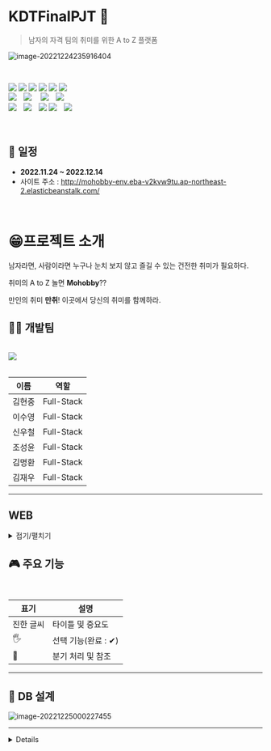 # KDTFinalPJT 📖

> 남자의 자격 팀의 취미를 위한 A to Z 플랫폼

![image-20221224235916404](README.assets/image-20221224235916404.png)

<br/>

<!-- Badge -->

<img src="https://img.shields.io/badge/HTML5-E34F26?style=flat-square&logo=HTML5&logoColor=ffffff"/> <img src="https://img.shields.io/badge/CSS3-1572B6?style=flat-square&logo=CSS3&logoColor=ffffff"/> <img src="https://img.shields.io/badge/javascript-yellow?style=flat-square&logo=javascript&logoColor=ffffff"/> <img src="https://img.shields.io/badge/bootstrap-purple?style=flat-square&logo=bootstrap&logoColor=white"/> <img src="https://img.shields.io/badge/Python-3776AB?style=flat-square&logo=Python&logoColor=ffffff"/> <img src="https://img.shields.io/badge/Django-092E20?style=flat-square&logo=Django&logoColor=ffffff"/>
<br>
<img src="https://img.shields.io/badge/Amazon AWS-232F3E?style=flat-square&logo=Amazon%20AWS&logoColor=white"/>　<img src="https://img.shields.io/badge/SQLite-232F3E?style=flat-square&logo=SQLite&logoColor=ffffff"/>
　<img src="https://img.shields.io/badge/postgreSQL-3776AB?style=flat-square&logo=postgreSQL&logoColor=ffffff"/>　<img src="https://img.shields.io/badge/AXIOS-E34F26?style=flat-square&logo=AXIOS&logoColor=ffffff"/>
<br>
<img src="https://img.shields.io/badge/Visual Studio Code-007ACC?style=flat-square&logo=Visual Studio Code&logoColor=ffffff"/>　<img src="https://img.shields.io/badge/Git-F05032?style=flat-square&logo=Git&logoColor=ffffff"/>　<img src="https://img.shields.io/badge/GitHub-181717?style=flat-square&logo=GitHub&logoColor=ffffff"/> <img src="https://img.shields.io/badge/Notion-fff?style=flat-square&logo=Notion&logoColor=black"/>　<img src="https://img.shields.io/badge/Discord-1572B6?style=flat-square&logo=Discord&logoColor=ffffff"/>

<br/>

## **📅 일정**

- **2022.11.24 ~ 2022.12.14**
- 사이트 주소 : http://mohobby-env.eba-v2kvw9tu.ap-northeast-2.elasticbeanstalk.com/

<br />

# 😁**프로젝트 소개**

남자라면, 사람이라면 누구나 눈치 보지 않고 즐길 수 있는 건전한 취미가 필요하다.

취미의 A to Z 놀면 **Mohobby**??

만인의 취미 **만취**! 이곳에서 당신의 취미를 함께하라.

## **🧑‍💻 개발팀**

<br />

<a href="https://github.com/midhyun/Mohobby/graphs/contributors">
  <img src="https://contrib.rocks/image?repo=midhyun/Mohobby" />
</a>

<br/>
<br/>

| 이름   | 역할       |
| ------ | ---------- |
| 김현중 | Full-Stack |
| 이수영 | Full-Stack |
| 신우철 | Full-Stack |
| 조성윤 | Full-Stack |
| 김명환 | Full-Stack |
| 김재우 | Full-Stack |

---

## **WEB**

<details>
<summary>접기/펼치기</summary>


### **1. Hobby_Create**

- Create 페이지에서는 서비스에서 소셜링을 모집하기 위한 글을 작성을 `멀티스텝 폼`형식으로 구현하였습니다.
- 각 `Step`마다 입력을 받음으로써 많은 입력을 받아야 할 때 UX를 개선시켰습니다.
- 카테고리별 태그선택(직접입력)이 가능하며, 제목, 날짜 등을 입력받습니다.
- 모임 장소의 경우 온라인과 오프라인으로 나뉘며, 오프라인의 경우 Kakao API를 사용해 검색결과를 출력하였습니다.

![hobby_create](README.assets/hobby_create.gif)

---

<br />

### **2. Hobby_detail**

- detail 페이지에서는 모임에 필요한 정보를 한눈에 볼 수 있도록 구현하였습니다.
- 또한 모바일에 최적화된 화면으로 구성하였습니다.
- 리뷰 작성은 어디서든 작성할 수 있게 `하단에 작성하기 버튼`을 추가하였습니다.
- 제한된 인원까지 호스트가 승인할 수 있으며, 신청의 경우 제한인원과 상관없이 대기 멤버에 등록됩니다.
- 모임의 장소가 오프라인일 경우 지도 API를 사용하여 지도에 상세위치를 구현했습니다.
- 댓글의 경우 `비동기`로 답글과 좋아요 기능을 추가했으며, 디테일페이지의 `UI/UX`를 크게 해치지 않도록 일부 댓글만 보여주며, 전체 댓글은 아이콘 클릭 시 offcanvas 형태로 나타나도록 구현하였습니다.

![image-20221224172646584](README.assets/image-20221224172646584.png)

---

<br />

### **3. Accounts**

- 회원가입, 카카오 로그인
  - 필수정보를 입력해야만 가입가능
  - 멀티스텝 폼
  - recaptcha - ‘로봇이 아닙니다’ 체크해야만 가입 가능
- 디테일 페이지
  - 유저가 작성한 글들을 카테고리별로 확인
  - 선택한 취미를 클릭하여 해당하는 소셜링을 찾아볼 수 있음
  - 팔로잉, 팔로워, 차단목록과 메시지까지 유저 관계를 한눈에 확인할 수 있음
- 메시지 기능
  - 쪽지

- 회원가입, 카카오 로그인
  - 필수정보를 입력해야만 가입가능
  - 멀티스텝 폼
  - recaptcha - ‘로봇이 아닙니다’ 체크해야만 가입 가능
- 디테일 페이지
  - 유저가 작성한 글들을 카테고리별로 확인
  - 선택한 취미를 클릭하여 해당하는 소셜링을 찾아볼 수 있음
  - 팔로잉, 팔로워, 차단목록과 메시지까지 유저 관계를 한눈에 확인할 수 있음
- 메시지 기능
  - 쪽지

![img](README.assets/hobby_create-16718934353387.gif)

![img](https://s3.us-west-2.amazonaws.com/secure.notion-static.com/9bb12d52-d6cb-4854-ae04-1e653009781c/accounts_detail.png?X-Amz-Algorithm=AWS4-HMAC-SHA256&X-Amz-Content-Sha256=UNSIGNED-PAYLOAD&X-Amz-Credential=AKIAT73L2G45EIPT3X45%2F20221224%2Fus-west-2%2Fs3%2Faws4_request&X-Amz-Date=20221224T145301Z&X-Amz-Expires=86400&X-Amz-Signature=57a18ccfc05f2db429c05b76560339561da57159a47041c9751f50c2cb6a12d0&X-Amz-SignedHeaders=host&response-content-disposition=filename%3D%22accounts_detail.png%22&x-id=GetObject)

![img](https://s3.us-west-2.amazonaws.com/secure.notion-static.com/edacf6c2-688c-4dea-8b8d-7d201f2a3ed6/message.png?X-Amz-Algorithm=AWS4-HMAC-SHA256&X-Amz-Content-Sha256=UNSIGNED-PAYLOAD&X-Amz-Credential=AKIAT73L2G45EIPT3X45%2F20221224%2Fus-west-2%2Fs3%2Faws4_request&X-Amz-Date=20221224T145229Z&X-Amz-Expires=86400&X-Amz-Signature=a5841b023892f86ec3f96d5648c0eed77558fb94e85fa756e31ab35857a4ffa4&X-Amz-SignedHeaders=host&response-content-disposition=filename%3D%22message.png%22&x-id=GetObject)

## 4. Products

- 모든 취미관련 물품 거래를 위한 만물상
  - 거래글을 작성하면 유저간 거래가 가능함
- 중고거래 CREATE, UPDATE
  - 제목 (CharField)
  - 판매 가격 (BigIntegerField)
  - 상품 상태 (사용감 있음, 거의 새 것, 미개봉 중 하나 선택)
  - 배송 방법 (직거래, 택배거래 중복 선택 가능)
  - 거래 위치 (다음 주소 API 적용, 시도와 시군구 정보를 가져옴)
  - 이미지 (ProcessedImageField)
  - 내용 (django-summernote 텍스트 에디터 적용)
- 중고거래 READ, DELETE
  - 글 목록 페이지에 card hover 효과, 페이지네이션 , 검색 기능 적용
  - 글 작성 시 업로드 했던 이미지 표시
  - 글 제목, 상품 상태, 배송 방법, 거래 위치 표시
  - 가격 표시 (humanize intcomma 태그로 3자리마다 콤마를 찍어서 표현)
  - 조회수 표시 (쿠키를 사용해서 하루에 한 번씩 조회수 증가)
  - 좋아요(찜) 기능 (찜 횟수 표시, 비동기 처리)
  - 쪽지 보내기 기능 (글 작성자의 닉네임으로 쪽지를 보냄)
  - 본인의 게시글일 경우 우측 드롭다운 버튼으로 수정, 삭제 가능
  - summernote로 작성한 내용을 safe 태그로 표시
  - 댓글, 대댓글, 댓글 좋아요 기능 (비동기 처리)

![image-20221224235719539](README.assets/image-20221224235719539.png)

![image-20221224235741399](README.assets/image-20221224235741399.png)

![image-20221224235804340](README.assets/image-20221224235804340.png)

## 5.Notes

- 쪽지 CREATE
  - 받는 쪽지, 보낸 쪽지 2개의 모델 생성 후 OneToOneField로 일대일 대응
  - 받는 사람의 닉네임 (CharField)
  - 제목 (CharField)
  - 내용 (TextField)
- 쪽지 READ, DELETE
  - 보낸 쪽지함에서 본인이 송신한 쪽지 목록 확인 가능
  - 보낸 쪽지함에서 본인이 보낸 쪽지를 삭제 가능 (상대방이 받은 쪽지 정보는 삭제되지 않음)
  - 받은 쪽지함에서 본인이 수신한 쪽지 목록 확인 가능
  - 받았지만 읽지 않은 쪽지를 확인하면 수신 여부가 업데이트됨 (쪽지 송신자가 수신 여부를 확인 가능)
  - 받은 쪽지함에서 쪽지를 중요 쪽지함 또는 휴지통으로 이동 가능
  - 중요 쪽지함에서는 쪽지 삭제가 불가능
  - 휴지통에서는 쪽지를 다시 되돌리거나 삭제할 수 있음 (상대방이 보냈던 쪽지 정보는 삭제되지 않음)
  - 쪽지에는 보낸 사람의 닉네임, 받은 사람의 닉네임, 제목, 내용, 송신 날짜, 수신 여부 정보가 있음

![image-20221224235841457](README.assets/image-20221224235841457.png)

<br />

</details>

## **🎮 주요 기능**

<br/>

| 표기      | 설명                |
| --------- | ------------------- |
| 진한 글씨 | 타이틀 및 중요도    |
| 🖐        | 선택 기능(완료 : ✔) |
| 📌        | 분기 처리 및 참조   |

---

## **🧩 DB 설계**


![image-20221225000227455](README.assets/image-20221225000227455.png)

---



<details>




### Community

```python
class Community(models.Model):
    user = models.ForeignKey(settings.AUTH_USER_MODEL, on_delete=models.CASCADE, default="")
    title = models.CharField(max_length=50)
    content = models.TextField()
    created_at = models.DateTimeField(auto_now_add=True)
    like = models.ManyToManyField(settings.AUTH_USER_MODEL, related_name="like_community")
    hits = models.PositiveBigIntegerField(default=1, verbose_name="조회수")
    def summary(self):
        return self.content[:80]


# 댓글 부분
class Comment(models.Model):
    content = models.CharField(max_length=300)
    created_at = models.DateTimeField(auto_now_add=True)
    posting = models.ForeignKey(Community, on_delete=models.CASCADE)
    user = models.ForeignKey(settings.AUTH_USER_MODEL, on_delete=models.CASCADE)
    like = models.ManyToManyField(settings.AUTH_USER_MODEL, related_name="like_community_comment")
    # 대댓글
    parent_comment = models.ForeignKey("self", on_delete=models.CASCADE, related_name="recomment", null=True)


class Photo(models.Model):
    post = models.ForeignKey(Community, on_delete=models.CASCADE, null=True)
    image = models.ImageField(upload_to="images/", blank=True, null=True)

```





</details>